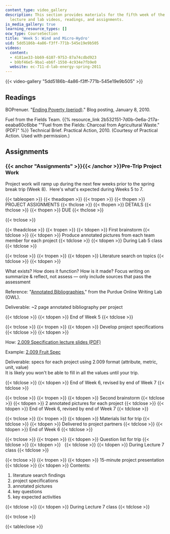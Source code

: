 ```yaml
---
content_type: video_gallery
description: This section provides materials for the fifth week of the course, including
  lecture and lab videos, readings, and assignments.
is_media_gallery: true
learning_resource_types: []
ocw_type: CourseSection
title: 'Week 5: Wind and Micro-Hydro'
uid: 5dd5186b-4a86-f3ff-771b-545e19e9b505
videos:
  content:
  - 4181ae33-bb69-6107-9753-87a74cdbd923
  - b9bf46e5-9ba1-eb6f-1550-4c934e7fb9e0
  website: ec-711-d-lab-energy-spring-2011
---
```



{{< video-gallery "5dd5186b-4a86-f3ff-771b-545e19e9b505" >}}


Readings
--------

BOPrenuer. "[Ending Poverty (period)](http://bopreneur.blogspot.com/2010/01/ending-poverty-period.html)." Blog posting, January 8, 2010.

Fuel from the Fields Team. {{% resource_link 2b532151-7d0b-0e6a-217a-eeaba60c6bbe "\"Fuel from the Fields: Charcoal from Agricultural Waste.\" (PDF)" %}} Technical Brief. Practical Action, 2010. (Courtesy of Practical Action. Used with permission.)

Assignments
-----------

### {{< anchor "Assignments" >}}{{< /anchor >}}Pre-Trip Project Work

Project work will ramp up during the next few weeks prior to the spring break trip (Week 8).  Here's what's expected during Weeks 5 to 7.

{{< tableopen >}}
{{< theadopen >}}
{{< tropen >}}
{{< thopen >}}
PROJECT ASSIGNMENTS
{{< thclose >}}
{{< thopen >}}
DETAILS
{{< thclose >}}
{{< thopen >}}
DUE
{{< thclose >}}

{{< trclose >}}

{{< theadclose >}}
{{< tropen >}}
{{< tdopen >}}
First brainstorm
{{< tdclose >}}
{{< tdopen >}}
Produce annotated pictures from each team member for each project
{{< tdclose >}}
{{< tdopen >}}
During Lab 5 class
{{< tdclose >}}

{{< trclose >}}
{{< tropen >}}
{{< tdopen >}}
Literature search on topics
{{< tdclose >}}
{{< tdopen >}}


What exists? How does it function? How is it made? Focus writing on summarize & reflect, not assess — only include sources that pass the assessment

Reference: "[Annotated Bibliographies](http://owl.english.purdue.edu/owl/resource/614/01/)," from the Purdue Online Writing Lab (OWL).

Deliverable: ~2 page annotated bibliography per project


{{< tdclose >}}
{{< tdopen >}}
End of Week 5
{{< tdclose >}}

{{< trclose >}}
{{< tropen >}}
{{< tdopen >}}
Develop project specifications
{{< tdclose >}}
{{< tdopen >}}


How: [2.009 Specification lecture slides (PDF)](http://web.mit.edu/2.009/www/lectures/15_specifications.pdf)

Example: [2.009 Fruit Spec](http://web.mit.edu/2.009/www/lectures/15_fruitSpec/specExamples.html)

Deliverable: specs for each project using 2.009 format (attribute, metric, unit, value)  
It is likely you won't be able to fill in all the values until your trip.


{{< tdclose >}}
{{< tdopen >}}
End of Week 6, revised by end of Week 7
{{< tdclose >}}

{{< trclose >}}
{{< tropen >}}
{{< tdopen >}}
Second brainstorm
{{< tdclose >}}
{{< tdopen >}}
2 annotated pictures for each project
{{< tdclose >}}
{{< tdopen >}}
End of Week 6, revised by end of Week 7
{{< tdclose >}}

{{< trclose >}}
{{< tropen >}}
{{< tdopen >}}
Materials list for trip
{{< tdclose >}}
{{< tdopen >}}
Delivered to project partners
{{< tdclose >}}
{{< tdopen >}}
End of Week 6
{{< tdclose >}}

{{< trclose >}}
{{< tropen >}}
{{< tdopen >}}
Question list for trip
{{< tdclose >}}
{{< tdopen >}}
 
{{< tdclose >}}
{{< tdopen >}}
During Lecture 7 class
{{< tdclose >}}

{{< trclose >}}
{{< tropen >}}
{{< tdopen >}}
15-minute project presentation
{{< tdclose >}}
{{< tdopen >}}
Contents:

1.  literature search findings
2.  project specifications
3.  annotated pictures
4.  key questions
5.  key expected activities


{{< tdclose >}}
{{< tdopen >}}
During Lecture 7 class
{{< tdclose >}}

{{< trclose >}}

{{< tableclose >}}